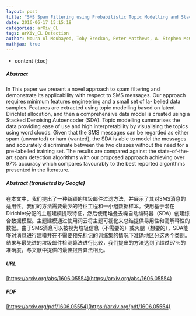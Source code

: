 ```yaml
---
layout: post
title: "SMS Spam Filtering using Probabilistic Topic Modelling and Stacked Denoising Autoencoder"
date: 2016-06-17 15:15:18
categories: arXiv_CL
tags: arXiv_CL Detection
author: Noura Al Moubayed, Toby Breckon, Peter Matthews, A. Stephen McGough
mathjax: true
---
```


* content
{:toc}

##### Abstract
In This paper we present a novel approach to spam filtering and demonstrate its applicability with respect to SMS messages. Our approach requires minimum features engineering and a small set of la- belled data samples. Features are extracted using topic modelling based on latent Dirichlet allocation, and then a comprehensive data model is created using a Stacked Denoising Autoencoder (SDA). Topic modelling summarises the data providing ease of use and high interpretability by visualising the topics using word clouds. Given that the SMS messages can be regarded as either spam (unwanted) or ham (wanted), the SDA is able to model the messages and accurately discriminate between the two classes without the need for a pre-labelled training set. The results are compared against the state-of-the-art spam detection algorithms with our proposed approach achieving over 97% accuracy which compares favourably to the best reported algorithms presented in the literature.

##### Abstract (translated by Google)
在本文中，我们提出了一种新颖的垃圾邮件过滤方法，并展示了其对SMS消息的适用性。我们的方法需要最少的特征工程和一小组数据样本。使用基于潜在Dirichlet分配的主题建模提取特征，然后使用堆叠去噪自动编码器（SDA）创建综合数据模型。主题建模通过使用​​词云将主题可视化来总结提供易用性和高解释性的数据。由于SMS消息可以被视为垃圾信息（不需要的）或火腿（想要的），SDA能够对消息进行建模并在不需要预先标记的训练集的情况下准确地区分这两个类别。结果与最先进的垃圾邮件检测算法进行比较，我们提出的方法达到了超过97％的准确度，与文献中提供的最佳报告算法相比。

##### URL
[https://arxiv.org/abs/1606.05554](https://arxiv.org/abs/1606.05554)

##### PDF
[https://arxiv.org/pdf/1606.05554](https://arxiv.org/pdf/1606.05554)

